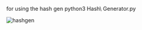 for using the hash gen
python3 Hash\ Generator.py

![hashgen](https://user-images.githubusercontent.com/63224226/148176460-8f63274e-1913-4c0d-87d0-334036ee9d5c.png)
